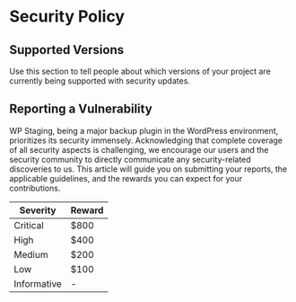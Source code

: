 # Security Policy

## Supported Versions

Use this section to tell people about which versions of your project are
currently being supported with security updates.

## Reporting a Vulnerability

WP Staging, being a major backup plugin in the WordPress environment, 
prioritizes its security immensely. Acknowledging that complete coverage of all 
security aspects is challenging, we encourage our users and the security 
community to directly communicate any security-related discoveries to us. 
This article will guide you on submitting your reports, 
the applicable guidelines, and the rewards you can expect for your contributions.

| Severity | Reward          |
| ------- | ------------------ |
| Critical  | $800 |
| High  | $400              |
| Medium   | $200 |
| Low | $100               |
| Informative   | -               |
